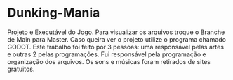 # Dunking-Mania
Projeto e Executável do Jogo. Para visualizar os arquivos troque o Branche de Main para Master.
Caso queira ver o projeto utilize o programa chamado GODOT.
Este trabalho foi feito por 3 pessoas: uma responsável pelas artes e outras 2 pelas programações.
Fui responsável pela programação e organização dos arquivos.
Os sons e músicas foram retirados de sites gratuitos.
